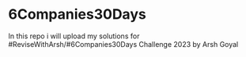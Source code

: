 # 6Companies30Days
In this repo i will upload my solutions for #ReviseWithArsh/#6Companies30Days Challenge 2023 by Arsh Goyal
